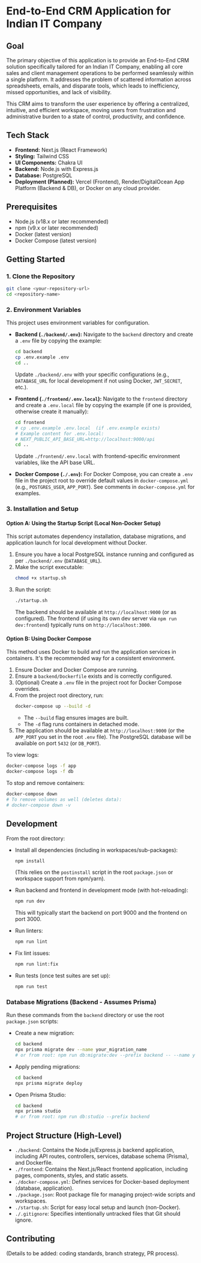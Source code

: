 # End-to-End CRM Application for Indian IT Company

## Goal

The primary objective of this application is to provide an End-to-End CRM solution specifically tailored for an Indian IT Company, enabling all core sales and client management operations to be performed seamlessly within a single platform. It addresses the problem of scattered information across spreadsheets, emails, and disparate tools, which leads to inefficiency, missed opportunities, and lack of visibility.

This CRM aims to transform the user experience by offering a centralized, intuitive, and efficient workspace, moving users from frustration and administrative burden to a state of control, productivity, and confidence.

## Tech Stack

*   **Frontend:** Next.js (React Framework)
*   **Styling:** Tailwind CSS
*   **UI Components:** Chakra UI
*   **Backend:** Node.js with Express.js
*   **Database:** PostgreSQL
*   **Deployment (Planned):** Vercel (Frontend), Render/DigitalOcean App Platform (Backend & DB), or Docker on any cloud provider.

## Prerequisites

*   Node.js (v18.x or later recommended)
*   npm (v9.x or later recommended)
*   Docker (latest version)
*   Docker Compose (latest version)

## Getting Started

### 1. Clone the Repository

```bash
git clone <your-repository-url>
cd <repository-name>
```

### 2. Environment Variables

This project uses environment variables for configuration.

*   **Backend (`./backend/.env`):**
    Navigate to the `backend` directory and create a `.env` file by copying the example:
    ```bash
    cd backend
    cp .env.example .env
    cd ..
    ```
    Update `./backend/.env` with your specific configurations (e.g., `DATABASE_URL` for local development if not using Docker, `JWT_SECRET`, etc.).

*   **Frontend (`./frontend/.env.local`):**
    Navigate to the `frontend` directory and create a `.env.local` file by copying the example (if one is provided, otherwise create it manually):
    ```bash
    cd frontend
    # cp .env.example .env.local  (if .env.example exists)
    # Example content for .env.local:
    # NEXT_PUBLIC_API_BASE_URL=http://localhost:9000/api
    cd ..
    ```
    Update `./frontend/.env.local` with frontend-specific environment variables, like the API base URL.

*   **Docker Compose (`./.env`):**
    For Docker Compose, you can create a `.env` file in the project root to override default values in `docker-compose.yml` (e.g., `POSTGRES_USER`, `APP_PORT`). See comments in `docker-compose.yml` for examples.

### 3. Installation and Setup

#### Option A: Using the Startup Script (Local Non-Docker Setup)

This script automates dependency installation, database migrations, and application launch for local development without Docker.

1.  Ensure you have a local PostgreSQL instance running and configured as per `./backend/.env` (`DATABASE_URL`).
2.  Make the script executable:
    ```bash
    chmod +x startup.sh
    ```
3.  Run the script:
    ```bash
    ./startup.sh
    ```
    The backend should be available at `http://localhost:9000` (or as configured). The frontend (if using its own dev server via `npm run dev:frontend`) typically runs on `http://localhost:3000`.

#### Option B: Using Docker Compose

This method uses Docker to build and run the application services in containers. It's the recommended way for a consistent environment.

1.  Ensure Docker and Docker Compose are running.
2.  Ensure a `backend/Dockerfile` exists and is correctly configured.
3.  (Optional) Create a `.env` file in the project root for Docker Compose overrides.
4.  From the project root directory, run:
    ```bash
    docker-compose up --build -d
    ```
    *   The `--build` flag ensures images are built.
    *   The `-d` flag runs containers in detached mode.
5.  The application should be available at `http://localhost:9000` (or the `APP_PORT` you set in the root `.env` file).
    The PostgreSQL database will be available on port `5432` (or `DB_PORT`).

To view logs:
```bash
docker-compose logs -f app
docker-compose logs -f db
```

To stop and remove containers:
```bash
docker-compose down
# To remove volumes as well (deletes data):
# docker-compose down -v
```

## Development

From the root directory:

*   Install all dependencies (including in workspaces/sub-packages):
    ```bash
    npm install 
    ```
    (This relies on the `postinstall` script in the root `package.json` or workspace support from npm/yarn).

*   Run backend and frontend in development mode (with hot-reloading):
    ```bash
    npm run dev
    ```
    This will typically start the backend on port 9000 and the frontend on port 3000.

*   Run linters:
    ```bash
    npm run lint
    ```
*   Fix lint issues:
    ```bash
    npm run lint:fix
    ```

*   Run tests (once test suites are set up):
    ```bash
    npm run test
    ```

### Database Migrations (Backend - Assumes Prisma)

Run these commands from the `backend` directory or use the root `package.json` scripts:

*   Create a new migration:
    ```bash
    cd backend
    npx prisma migrate dev --name your_migration_name
    # or from root: npm run db:migrate:dev --prefix backend -- --name your_migration_name
    ```
*   Apply pending migrations:
    ```bash
    cd backend
    npx prisma migrate deploy
    ```
*   Open Prisma Studio:
    ```bash
    cd backend
    npx prisma studio
    # or from root: npm run db:studio --prefix backend
    ```

## Project Structure (High-Level)

*   `./backend`: Contains the Node.js/Express.js backend application, including API routes, controllers, services, database schema (Prisma), and Dockerfile.
*   `./frontend`: Contains the Next.js/React frontend application, including pages, components, styles, and static assets.
*   `./docker-compose.yml`: Defines services for Docker-based deployment (database, application).
*   `./package.json`: Root package file for managing project-wide scripts and workspaces.
*   `./startup.sh`: Script for easy local setup and launch (non-Docker).
*   `./.gitignore`: Specifies intentionally untracked files that Git should ignore.

## Contributing

(Details to be added: coding standards, branch strategy, PR process).
